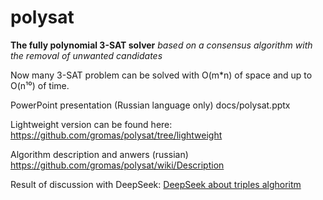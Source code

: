 # polysat
**The fully polynomial 3-SAT solver**
*based on a consensus algorithm with the removal of unwanted candidates*

Now many 3-SAT problem can be solved with O(m\*n) of space and up to O(n¹⁰) of time.

PowerPoint presentation (Russian language only) docs/polysat.pptx

Lightweight version can be found here:
https://github.com/gromas/polysat/tree/lightweight

Algorithm description and anwers (russian)
https://github.com/gromas/polysat/wiki/Description

Result of discussion with DeepSeek:
[DeepSeek about triples alghoritm](https://github.com/gromas/polysat/blob/main/docs/DeepSeek%20-%20triples.pdf)
